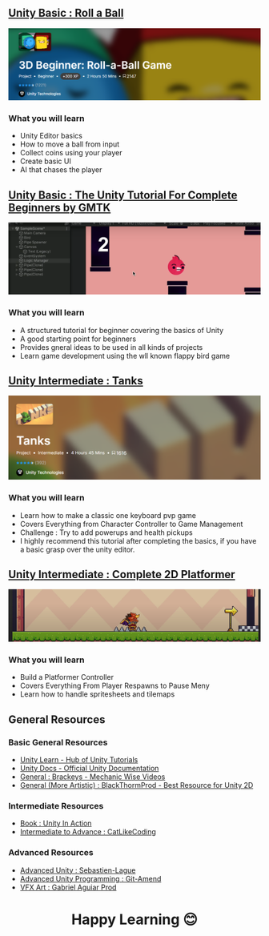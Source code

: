 ## [Unity Basic : Roll a Ball](https://learn.unity.com/project/roll-a-ball?uv=6)
![Roll A Ball](./Assets/RollABall.png)

### What you will learn
- Unity Editor basics
- How to move a ball from input
- Collect coins using your player
- Create basic UI
- AI that chases the player

## [Unity Basic : The Unity Tutorial For Complete Beginners by GMTK](https://www.youtube.com/watch?v=XtQMytORBmM)

![Unity Basic](./Assets/UnityBasic.png)

### What you will learn
- A structured tutorial for beginner covering the basics of Unity
- A good starting point for beginners
- Provides gneral ideas to be used in all kinds of projects
- Learn game development using the wll known flappy bird game


## [Unity Intermediate : Tanks](https://learn.unity.com/project/tanks-tutorial?uv=5.x)

![Tanks](./Assets/Tanks.png)

### What you will learn
- Learn how to make a classic one keyboard pvp game 
- Covers Everything from Character Controller to Game Management
- Challenge : Try to add powerups and health pickups
- I highly recommend this tutorial after completing the basics, if you have a basic grasp over the unity editor.

## [Unity Intermediate : Complete 2D Platformer](https://www.youtube.com/watch?v=2pk1PPlS5Xs&list=PLgOEwFbvGm5o8hayFB6skAfa8Z-mw4dPV&index=15)
![Platformer](./Assets/Platformer.png)

### What you will learn
- Build a Platformer Controller
- Covers Everything From Player Respawns to Pause Meny
- Learn how to handle spritesheets and tilemaps

## General Resources
### Basic General Resources 
- [Unity Learn - Hub of Unity Tutorials](https://learn.unity.com/)   
- [Unity Docs - Official Unity Documentation](https://docs.unity3d.com/Manual/index.html)
- [General : Brackeys - Mechanic Wise Videos](https://www.youtube.com/c/Brackeys)
- [General (More Artistic) : BlackThormProd - Best Resource for Unity 2D](https://www.youtube.com/@Blackthornprod)

### Intermediate Resources 
- [Book : Unity In Action](https://github.com/kurong00/GameProgramBooks/blob/master/05.Game%20Programming/Beginning%20Game%20Programming/From%20Unity/Unity%20In%20Action.pdf)
- [Intermediate to Advance : CatLikeCoding](https://catlikecoding.com/unity/tutorials/)

### Advanced Resources 
- [Advanced Unity : Sebastien-Lague](https://www.youtube.com/@SebastianLague)
- [Advanced Unity Programming : Git-Amend](https://www.youtube.com/@git-amend)
- [VFX Art : Gabriel Aguiar Prod](https://www.youtube.com/@GabrielAguiarProd/playlists)

# <p align=center> Happy Learning 😊 </p>